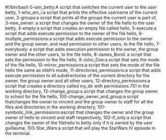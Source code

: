 #!/bin/bash
0-iam_betty:A script that switches the current user to the user betty, 1-who_am_i:a script that prints the effective username of the current user, 2-groups:a script that prints all the groups the current user is part of, 3-new_owner: a script that changes the owner of the file hello to the user betty, 4-empty:a script that creates an empty file called hello, 5-execute:a script that adds execute permission to the owner of the file hello, 6-multiple_permissions:a script that adds execute permission to the owner and the group owner, and read permission to other users, to the file hello, 7-everybody: a script that adds execution permission to the owner, the group owner and the other users, to the file hello, 8-James_Bond: a script that sets the permission to the file hello, 9-John_Doe:a script that sets the mode of the file hello, 10-mirror_permissions:a script that sets the mode of the file hello the same as olleh’s mode, 11-directories_permissions:a script that adds execute permission to all subdirectories of the current directory for the owner, the group owner and all other users, 12-directory_permissions:a script that creates a directory called my_dir with permissions 751 in the working directory, 13-change_group:a script that changes the group owner to school for the file hello, 100-change_owner_and_group:a script thatchanges the owner to vincent and the group owner to staff for all the files and directories in the working directory, 101-symbolic_link_permissions:ascript that changes the owner and the group owner of hello to vincent and staff respectively, 102-if_only:a script that changes the owner of the filehello to betty only if it is owned by the user guillaume, 103-Star_Wars:a script that will play the StarWars IV episode in the terminal.
